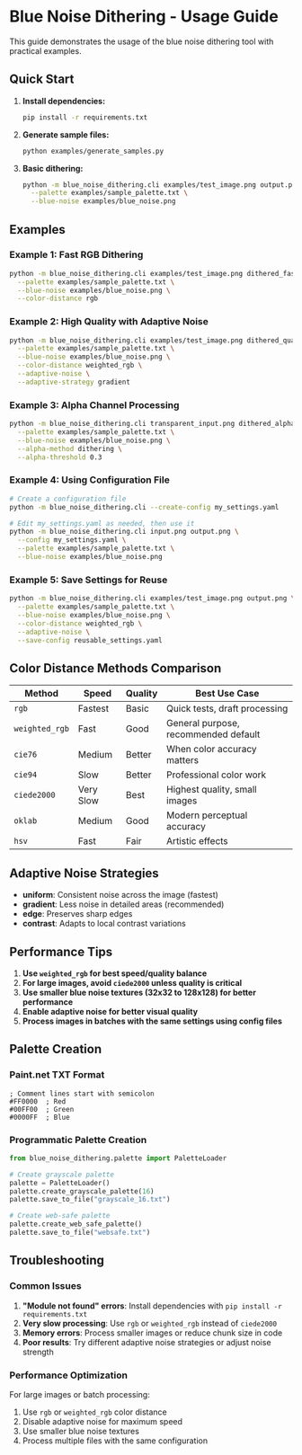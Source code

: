 # Blue Noise Dithering - Usage Guide

This guide demonstrates the usage of the blue noise dithering tool with practical examples.

## Quick Start

1. **Install dependencies:**
   ```bash
   pip install -r requirements.txt
   ```

2. **Generate sample files:**
   ```bash
   python examples/generate_samples.py
   ```

3. **Basic dithering:**
   ```bash
   python -m blue_noise_dithering.cli examples/test_image.png output.png \
     --palette examples/sample_palette.txt \
     --blue-noise examples/blue_noise.png
   ```

## Examples

### Example 1: Fast RGB Dithering
```bash
python -m blue_noise_dithering.cli examples/test_image.png dithered_fast.png \
  --palette examples/sample_palette.txt \
  --blue-noise examples/blue_noise.png \
  --color-distance rgb
```

### Example 2: High Quality with Adaptive Noise
```bash
python -m blue_noise_dithering.cli examples/test_image.png dithered_quality.png \
  --palette examples/sample_palette.txt \
  --blue-noise examples/blue_noise.png \
  --color-distance weighted_rgb \
  --adaptive-noise \
  --adaptive-strategy gradient
```

### Example 3: Alpha Channel Processing
```bash
python -m blue_noise_dithering.cli transparent_input.png dithered_alpha.png \
  --palette examples/sample_palette.txt \
  --blue-noise examples/blue_noise.png \
  --alpha-method dithering \
  --alpha-threshold 0.3
```

### Example 4: Using Configuration File
```bash
# Create a configuration file
python -m blue_noise_dithering.cli --create-config my_settings.yaml

# Edit my_settings.yaml as needed, then use it
python -m blue_noise_dithering.cli input.png output.png \
  --config my_settings.yaml \
  --palette examples/sample_palette.txt \
  --blue-noise examples/blue_noise.png
```

### Example 5: Save Settings for Reuse
```bash
python -m blue_noise_dithering.cli examples/test_image.png output.png \
  --palette examples/sample_palette.txt \
  --blue-noise examples/blue_noise.png \
  --color-distance weighted_rgb \
  --adaptive-noise \
  --save-config reusable_settings.yaml
```

## Color Distance Methods Comparison

| Method | Speed | Quality | Best Use Case |
|--------|-------|---------|---------------|
| `rgb` | Fastest | Basic | Quick tests, draft processing |
| `weighted_rgb` | Fast | Good | General purpose, recommended default |
| `cie76` | Medium | Better | When color accuracy matters |
| `cie94` | Slow | Better | Professional color work |
| `ciede2000` | Very Slow | Best | Highest quality, small images |
| `oklab` | Medium | Good | Modern perceptual accuracy |
| `hsv` | Fast | Fair | Artistic effects |

## Adaptive Noise Strategies

- **uniform**: Consistent noise across the image (fastest)
- **gradient**: Less noise in detailed areas (recommended)
- **edge**: Preserves sharp edges
- **contrast**: Adapts to local contrast variations

## Performance Tips

1. **Use `weighted_rgb` for best speed/quality balance**
2. **For large images, avoid `ciede2000` unless quality is critical**
3. **Use smaller blue noise textures (32x32 to 128x128) for better performance**
4. **Enable adaptive noise for better visual quality**
5. **Process images in batches with the same settings using config files**

## Palette Creation

### Paint.net TXT Format
```
; Comment lines start with semicolon
#FF0000  ; Red
#00FF00  ; Green  
#0000FF  ; Blue
```

### Programmatic Palette Creation
```python
from blue_noise_dithering.palette import PaletteLoader

# Create grayscale palette
palette = PaletteLoader()
palette.create_grayscale_palette(16)
palette.save_to_file("grayscale_16.txt")

# Create web-safe palette
palette.create_web_safe_palette()
palette.save_to_file("websafe.txt")
```

## Troubleshooting

### Common Issues

1. **"Module not found" errors**: Install dependencies with `pip install -r requirements.txt`
2. **Very slow processing**: Use `rgb` or `weighted_rgb` instead of `ciede2000`
3. **Memory errors**: Process smaller images or reduce chunk size in code
4. **Poor results**: Try different adaptive noise strategies or adjust noise strength

### Performance Optimization

For large images or batch processing:
1. Use `rgb` or `weighted_rgb` color distance
2. Disable adaptive noise for maximum speed
3. Use smaller blue noise textures
4. Process multiple files with the same configuration
